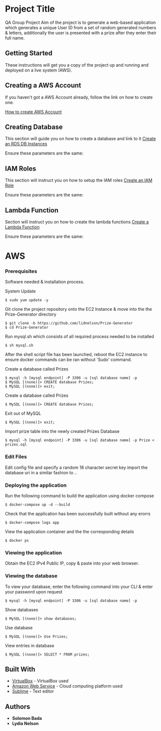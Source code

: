 # Project Title
QA Group Project 
Aim of the project is to generate a web-based application which generates a unique User ID from a set of random generated numbers & letters, additionally the user is presented with a prize after they enter their full name.

## Getting Started
These instructions will get you a copy of the project up and running and deployed on a live system (AWS).

## Creating a AWS Account
If you haven't got a AWS Account already, follow the link on how to create one.

[How to create AWS Account](https://aws.amazon.com/premiumsupport/knowledge-center/create-and-activate-aws-account/)

## Creating Database
This section will guide you on how to create a database and link to it
[Create an RDS DB Instances](https://docs.aws.amazon.com/AmazonRDS/latest/UserGuide/CHAP_Tutorials.WebServerDB.CreateDBInstance.html)

Ensure these parameters are the same:

## IAM Roles
This section will instruct you on how to setup the IAM roles
[Create an IAM Role](https://docs.aws.amazon.com/AWSEC2/latest/UserGuide/iam-roles-for-amazon-ec2.html)

Ensure these parameters are the same:

## Lambda Function
Section will instruct you on how to create the lambda functions
[Create a Lambda Function](https://docs.aws.amazon.com/lex/latest/dg/gs-bp-create-lambda-function.html)

Ensure these parameters are the same:

# AWS
### Prerequisites
Software needed & installation process.

System Update
```
$ sudo yum update -y
```
Git clone the project repository onto the EC2 Instance & move into the the Prize-Generator directory
```
$ git clone -b https://github.com/lidnelson/Prize-Generator
$ cd Prize-Generator
```
Run mysql.sh which consists of all required process needed to be installed
```
$ sh mysql.sh
```
After the shell script file has been launched, reboot the EC2 instance to ensure docker commands can be ran without 'Sudo' command.

Create a database called Prizes
```
$ mysql -h [mysql endpoint] -P 3306 -u [sql database name] -p
$ MySQL [(none)]> CREATE database Prizes;
$ MySQL [(none)]> exit;
```
Create a database called Prizes
```
$ MySQL [(none)]> CREATE database Prizes;
```
Exit out of MySQL
```
$ MySQL [(none)]> exit;
```
Import prize table into the newly created Prizes Database
```
$ mysql -h [mysql endpoint] -P 3306 -u [sql database name] -p Prize < prizes.sql
```

### Edit Files

Edit config file and specify a random 18 character secret key
import the database uri in a similar fashion to ..

### Deploying the application

Run the following command to build the application using docker compose
```
$ docker-compose up -d --build
```
Check that the application has been successfully built without any erorrs
```
$ docker-compose logs app
```
View the application container and the the corresponding details
```
$ docker ps
```
### Viewing the application

Obtain the EC2 IPv4 Public IP, copy & paste into your web browser.

### Viewing the database

To view your database, enter the following command into your CLI & enter your password upon request
```
$ mysql -h [mysql endpoint] -P 3306 -u [sql database name] -p
```
Show databases
```
$ MySQL [(none)]> show databases;
```
Use database
```
$ MySQL [(none)]> Use Prizes;
```
View entries in database
```
$ MySQL [(none)]> SELECT * FROM prizes;
```


## Built With

* [VirtualBox](https://www.virtualbox.org/wiki/Downloads) - VirtualBox used
* [Amazon Web Service](https://aws.amazon.com/) - Cloud computing platform used
* [Sublime](https://www.sublimetext.com/3) - Text editor

## Authors

* **Solomon Bada**
* **Lydia Nelson**
